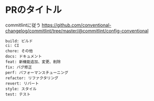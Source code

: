 # PRのタイトル

commitlintに従う
https://github.com/conventional-changelog/commitlint/tree/master/@commitlint/config-conventional

```
build: ビルド
ci: CI
chore: その他
docs: ドキュメント
feat: 新機能追加、変更、削除
fix: バグ修正
perf: パフォーマンスチューニング
refactor: リファクタリング
revert: リバート
style: スタイル
test: テスト
```